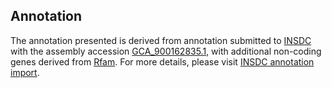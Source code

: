 

Annotation
----------

The annotation presented is derived from annotation submitted to
[INSDC](http://www.insdc.org) with the assembly accession
[GCA\_900162835.1](http://www.ebi.ac.uk/ena/data/view/GCA_900162835.1),
with additional non-coding genes derived from
[Rfam](http://rfam.xfam.org/). For more details, please visit [INSDC
annotation
import](http://ensemblgenomes.org/info/data/insdc_annotation).
